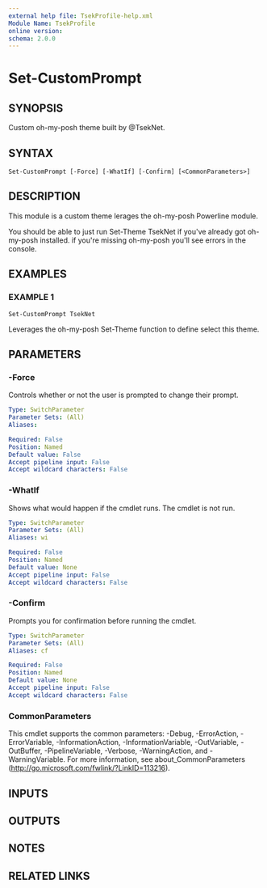 ```yaml
---
external help file: TsekProfile-help.xml
Module Name: TsekProfile
online version:
schema: 2.0.0
---
```


# Set-CustomPrompt

## SYNOPSIS
Custom oh-my-posh theme built by @TsekNet.

## SYNTAX

```
Set-CustomPrompt [-Force] [-WhatIf] [-Confirm] [<CommonParameters>]
```

## DESCRIPTION
This module is a custom theme lerages the oh-my-posh Powerline module.

You should be able to just run Set-Theme TsekNet if you've already got
oh-my-posh installed.
if you're missing oh-my-posh you'll see errors in the
console.

## EXAMPLES

### EXAMPLE 1
```
Set-CustomPrompt TsekNet
```

Leverages the oh-my-posh Set-Theme function to define select this theme.

## PARAMETERS

### -Force
Controls whether or not the user is prompted to change their prompt.

```yaml
Type: SwitchParameter
Parameter Sets: (All)
Aliases:

Required: False
Position: Named
Default value: False
Accept pipeline input: False
Accept wildcard characters: False
```

### -WhatIf
Shows what would happen if the cmdlet runs.
The cmdlet is not run.

```yaml
Type: SwitchParameter
Parameter Sets: (All)
Aliases: wi

Required: False
Position: Named
Default value: None
Accept pipeline input: False
Accept wildcard characters: False
```

### -Confirm
Prompts you for confirmation before running the cmdlet.

```yaml
Type: SwitchParameter
Parameter Sets: (All)
Aliases: cf

Required: False
Position: Named
Default value: None
Accept pipeline input: False
Accept wildcard characters: False
```

### CommonParameters
This cmdlet supports the common parameters: -Debug, -ErrorAction, -ErrorVariable, -InformationAction, -InformationVariable, -OutVariable, -OutBuffer, -PipelineVariable, -Verbose, -WarningAction, and -WarningVariable.
For more information, see about_CommonParameters (http://go.microsoft.com/fwlink/?LinkID=113216).

## INPUTS

## OUTPUTS

## NOTES

## RELATED LINKS
